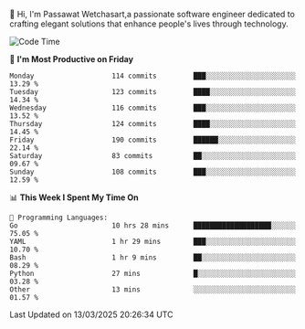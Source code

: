 
👋 Hi, I'm Passawat Wetchasart,a passionate software engineer dedicated to crafting elegant solutions that enhance people's lives through technology.


<!--START_SECTION:waka-->
![Code Time](http://img.shields.io/badge/Code%20Time-1%2C955%20hrs%2027%20mins-blue)

📅 **I'm Most Productive on Friday** 

```text
Monday                   114 commits         ███░░░░░░░░░░░░░░░░░░░░░░   13.29 % 
Tuesday                  123 commits         ████░░░░░░░░░░░░░░░░░░░░░   14.34 % 
Wednesday                116 commits         ███░░░░░░░░░░░░░░░░░░░░░░   13.52 % 
Thursday                 124 commits         ████░░░░░░░░░░░░░░░░░░░░░   14.45 % 
Friday                   190 commits         ██████░░░░░░░░░░░░░░░░░░░   22.14 % 
Saturday                 83 commits          ██░░░░░░░░░░░░░░░░░░░░░░░   09.67 % 
Sunday                   108 commits         ███░░░░░░░░░░░░░░░░░░░░░░   12.59 % 
```


📊 **This Week I Spent My Time On** 

```text
💬 Programming Languages: 
Go                       10 hrs 28 mins      ███████████████████░░░░░░   75.05 % 
YAML                     1 hr 29 mins        ███░░░░░░░░░░░░░░░░░░░░░░   10.70 % 
Bash                     1 hr 9 mins         ██░░░░░░░░░░░░░░░░░░░░░░░   08.29 % 
Python                   27 mins             █░░░░░░░░░░░░░░░░░░░░░░░░   03.28 % 
Other                    13 mins             ░░░░░░░░░░░░░░░░░░░░░░░░░   01.57 % 
```


 Last Updated on 13/03/2025 20:26:34 UTC
<!--END_SECTION:waka-->

<!--
**markpassawat/markpassawat** is a ✨ _special_ ✨ repository because its `README.md` (this file) appears on your GitHub profile.

Here are some ideas to get you started:

- 🔭 I’m currently working on ...
- 🌱 I’m currently learning ...
- 👯 I’m looking to collaborate on ...
- 🤔 I’m looking for help with ...
- 💬 Ask me about ...
- 📫 How to reach me: ...
- 😄 Pronouns: He/Him
- ⚡ Fun fact: ...
-->

